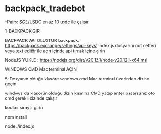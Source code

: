 # backpack_tradebot
-Pairs: $SOL/$USDC en az 10 usdc ile çalışır

1-BACKPACK GIR

BACKPACK API OLUSTUR backpack: https://backpack.exchange/settings/api-keys)
index.js dosyasını not defteri veya text editör ile açın içinde api tırnak içine girin

NodeJS YUKLE : https://nodejs.org/dist/v20.12.1/node-v20.12.1-x64.msi

WINDOWS CMD Mac terminal AÇIN

5-Dosyanın olduğu klasöre windows cmd Mac terminal üzerinden dizine geçin

windows da klasörün olduğu dizin kısmına CMD yazıp enter basarsanız oto cmd gerekli dizinde çalışır

kodları sırayla girin

npm install

node ./index.js
